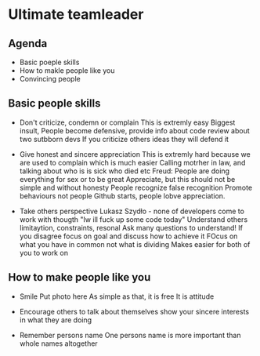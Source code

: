
# Ultimate teamleader

## Agenda
- Basic poeple skills
- How to makle people like you
- Convincing people 

## Basic people skills
- Don't criticize, condemn or complain
This is extremly easy
Biggest insult,
People become defensive, provide info about code review about two sutbborn devs
If you criticize others ideas they will defend it

- Give honest and sincere appreciation
This is extremly hard because we are used to complain which is much easier
Calling motrher in law, and talking about who is is sick who died etc
Freud: People are doing everything for sex or to be great
Appreciate, but this should not be simple and without honesty
People recognize false recognition
Promote behaviours not people
Github starts,  people lobve appreciation.

- Take others perspective
Lukasz Szydło - none of developers come to work with thougth "Iw ill fuck up some code today"
Understand others limitaytion, constraints, resonal
Ask many questions to understand!
If you disagree focus on goal and discuss how to achieve it
FOcus on what you have in common not what is dividing
Makes easier for both of you to work on

## How to make people like you
- Smile
Put photo here
As simple as that, it is free 
It is attitude

- Encourage others to talk about themselves
show your sincere interests in what they are doing

- Remember persons name
One persons name is more important than whole names altogether


